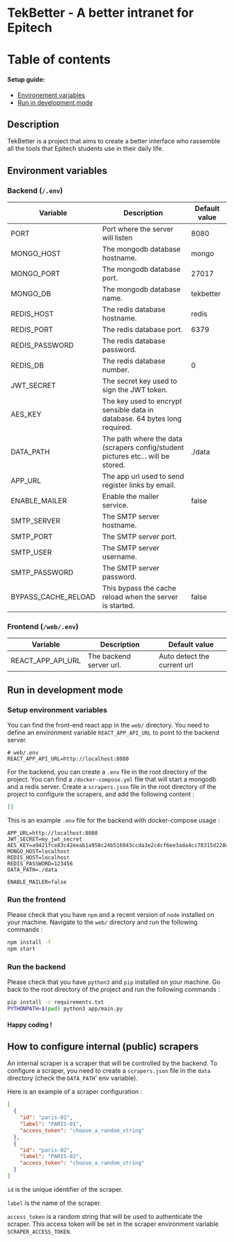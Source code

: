 # TekBetter - A better intranet for Epitech

# Table of contents

#### Setup guide:

- [Environement variables](#environment-variables)
- [Run in development mode](#run-in-development-mode)

## Description

TekBetter is a project that aims to create a better interface who rassemble all the tools that Epitech students use in
their daily life.

## Environment variables

### Backend (`/.env`)

| Variable            | Description                                                                      | Default value |
|---------------------|----------------------------------------------------------------------------------|---------------|
| PORT                | Port where the server will listen                                                | 8080          |
| MONGO_HOST          | The mongodb database hostname.                                                   | mongo         |
| MONGO_PORT          | The mongodb database port.                                                       | 27017         |
| MONGO_DB            | The mongodb database name.                                                       | tekbetter     |
| REDIS_HOST          | The redis database hostname.                                                     | redis         |
| REDIS_PORT          | The redis database port.                                                         | 6379          |
| REDIS_PASSWORD      | The redis database password.                                                     |               |
| REDIS_DB            | The redis database number.                                                       | 0             |
| JWT_SECRET          | The secret key used to sign the JWT token.                                       |               |
| AES_KEY             | The key used to encrypt sensible data in database. 64 bytes long required.       |               |
| DATA_PATH           | The path where the data (scrapers config/student pictures etc... will be stored. | ./data        |
| APP_URL             | The app url used to send register links by email.                                |               |
| ENABLE_MAILER       | Enable the mailer service.                                                       | false         |
| SMTP_SERVER         | The SMTP server hostname.                                                        |               |
| SMTP_PORT           | The SMTP server port.                                                            |               |
| SMTP_USER           | The SMTP server username.                                                        |               |
| SMTP_PASSWORD       | The SMTP server password.                                                        |               |
| BYPASS_CACHE_RELOAD | This bypass the cache reload when the server is started.                         | false         |

### Frontend (`/web/.env`)

| Variable          | Description             | Default value               |
|-------------------|-------------------------|-----------------------------|
| REACT_APP_API_URL | The backend server url. | Auto detect the current url |

## Run in development mode

### Setup environment variables

You can find the front-end react app in the `web/` directory.
You need to define an environment variable `REACT_APP_API_URL` to point to the backend server.

```dotenv
# web/.env
REACT_APP_API_URL=http://localhost:8080
```

For the backend, you can create a `.env` file in the root directory of the project.
You can find a `/docker-compose.yml` file that will start a mongodb and a redis server.
Create a `scrapers.json` file in the root directory of the project to configure the scrapers, and add the following
content :

```json
[]
```

This is an example `.env` file for the backend with docker-compose usage :

```dotenv
APP_URL=http://localhost:8080
JWT_SECRET=my_jwt_secret
AES_KEY=a9421fce83c42eeab1a958c24b516943ccda3e2c4cf6ee3ada4cc78315d228d2
MONGO_HOST=localhost
REDIS_HOST=localhost
REDIS_PASSWORD=123456
DATA_PATH=./data

ENABLE_MAILER=false
```

### Run the frontend

Please check that you have `npm` and a recent version of `node` installed on your machine.
Navigate to the `web/` directory and run the following commands :

```bash
npm install -f
npm start
```

### Run the backend

Please check that you have `python3` and `pip` installed on your machine.
Go back to the root directory of the project and run the following commands :

```bash
pip install -r requirements.txt
PYTHONPATH=$(pwd) python3 app/main.py
```

#### Happy coding !

## How to configure internal (public) scrapers

An internal scraper is a scraper that will be controlled by the backend.
To configure a scraper, you need to create a `scrapers.json` file in the `data` directory (check the `DATA_PATH`' env
variable).

Here is an example of a scraper configuration :

```json
[
  {
    "id": "paris-01",
    "label": "PARIS-01",
    "access_token": "choose_a_random_string"
  },
  {
    "id": "paris-02",
    "label": "PARIS-02",
    "access_token": "choose_a_random_string"
  }
]
```

`id` is the unique identifier of the scraper.

`label` is the name of the scraper.

`access_token` is a random string that will be used to authenticate the scraper. This access token will be set in the
scraper environment variable `SCRAPER_ACCESS_TOKEN`.